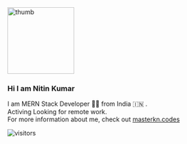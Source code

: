 <img alt='thumb' loading='lazy' height='150'  src='https://images.unsplash.com/photo-1535551951406-a19828b0a76b?ixlib=rb-1.2.1&ixid=eyJhcHBfaWQiOjEyMDd9&auto=format&fit=crop&w=746&q=80' />

### Hi I am Nitin Kumar
I am MERN Stack Developer :technologist: from India :india: . <br/>
Activing Looking for remote work.<br/>
For more information about me, check out [masterkn.codes](https://masterkn.codes)
 
  ![visitors](https://visitor-badge.glitch.me/badge?page_id=monster.king001)
